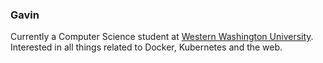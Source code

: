 ### Gavin 

Currently a Computer Science student at [Western Washington University](https://cs.wwu.edu/). Interested in all things related to Docker, Kubernetes and the web.  
